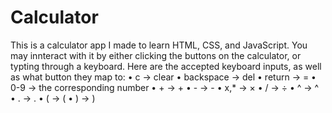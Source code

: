 # Calculator
This is a calculator app I made to learn HTML, CSS, and JavaScript.
You may innteract with it by either clicking the buttons on the calculator, or typting through a keyboard.
Here are the accepted keyboard inputs, as well as what button they map to:
  • c         -> clear
  • backspace -> del
  • return    -> =
  • 0-9       -> the corresponding number
  • +         -> +
  • -         -> -
  • x,*    -> ×
  • /         -> ÷
  • ^         -> ^
  • .         -> .
  • (         -> (
  • )         -> )
